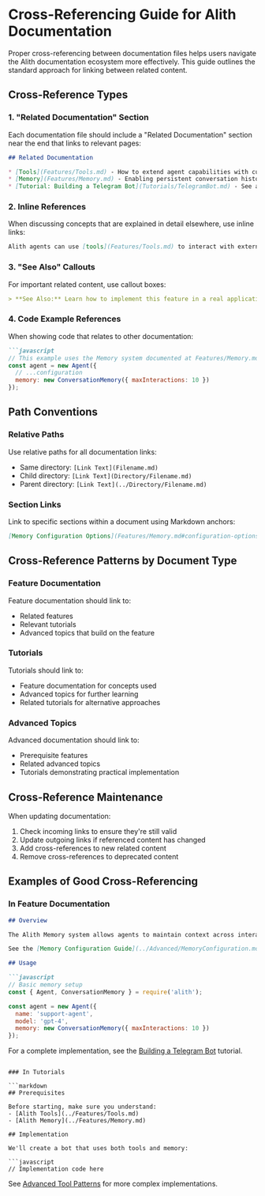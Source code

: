 # Cross-Referencing Guide for Alith Documentation

Proper cross-referencing between documentation files helps users navigate the Alith documentation ecosystem more effectively. This guide outlines the standard approach for linking between related content.

## Cross-Reference Types

### 1. "Related Documentation" Section

Each documentation file should include a "Related Documentation" section near the end that links to relevant pages:

```markdown
## Related Documentation

* [Tools](Features/Tools.md) - How to extend agent capabilities with custom functions
* [Memory](Features/Memory.md) - Enabling persistent conversation history
* [Tutorial: Building a Telegram Bot](Tutorials/TelegramBot.md) - See a complete implementation
```

### 2. Inline References

When discussing concepts that are explained in detail elsewhere, use inline links:

```markdown
Alith agents can use [tools](Features/Tools.md) to interact with external systems and [memory](Features/Memory.md) to maintain conversation context.
```

### 3. "See Also" Callouts

For important related content, use callout boxes:

```markdown
> **See Also:** Learn how to implement this feature in a real application in the [Telegram Bot Tutorial](Tutorials/TelegramBot.md).
```

### 4. Code Example References

When showing code that relates to other documentation:

```markdown
```javascript
// This example uses the Memory system documented at Features/Memory.md
const agent = new Agent({
  // ...configuration
  memory: new ConversationMemory({ maxInteractions: 10 })
});
```

## Path Conventions

### Relative Paths

Use relative paths for all documentation links:

- Same directory: `[Link Text](Filename.md)`
- Child directory: `[Link Text](Directory/Filename.md)`
- Parent directory: `[Link Text](../Directory/Filename.md)`

### Section Links

Link to specific sections within a document using Markdown anchors:

```markdown
[Memory Configuration Options](Features/Memory.md#configuration-options)
```

## Cross-Reference Patterns by Document Type

### Feature Documentation

Feature documentation should link to:
- Related features
- Relevant tutorials
- Advanced topics that build on the feature

### Tutorials

Tutorials should link to:
- Feature documentation for concepts used
- Advanced topics for further learning
- Related tutorials for alternative approaches

### Advanced Topics

Advanced documentation should link to:
- Prerequisite features
- Related advanced topics
- Tutorials demonstrating practical implementation

## Cross-Reference Maintenance

When updating documentation:

1. Check incoming links to ensure they're still valid
2. Update outgoing links if referenced content has changed
3. Add cross-references to new related content
4. Remove cross-references to deprecated content

## Examples of Good Cross-Referencing

### In Feature Documentation

```markdown
## Overview

The Alith Memory system allows agents to maintain context across interactions. This is essential for building agents that can have meaningful multi-turn conversations and remember important information.

See the [Memory Configuration Guide](../Advanced/MemoryConfiguration.md) for detailed setup options.

## Usage

```javascript
// Basic memory setup
const { Agent, ConversationMemory } = require('alith');

const agent = new Agent({
  name: 'support-agent',
  model: 'gpt-4',
  memory: new ConversationMemory({ maxInteractions: 10 })
});
```

For a complete implementation, see the [Building a Telegram Bot](../Tutorials/TelegramBot.md#adding-memory-to-your-bot) tutorial.
```

### In Tutorials

```markdown
## Prerequisites

Before starting, make sure you understand:
- [Alith Tools](../Features/Tools.md)
- [Alith Memory](../Features/Memory.md)

## Implementation

We'll create a bot that uses both tools and memory:

```javascript
// Implementation code here
```

See [Advanced Tool Patterns](../Advanced/ToolPatterns.md) for more complex implementations.
``` 